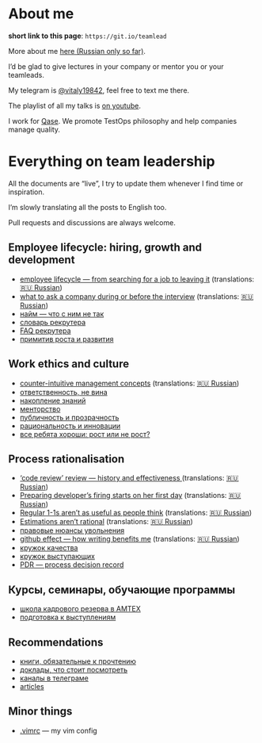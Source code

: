 # About me

**short link to this page**: `https://git.io/teamlead`

More about me [here (Russian only so far)](https://github.com/sharovatov).

I’d be glad to give lectures in your company or mentor you or your teamleads.

My telegram is [@vitaly19842](http://t.me/vitaly19842), feel free to text me there.

The playlist of all my talks is [on youtube](https://www.youtube.com/watch?v=0DwEsMgMbj0&list=PLFtS8Ah0wZvWS37oveJ0-D5K6V7GWUpqY).

I work for [Qase](https://qase.io). We promote TestOps philosophy and help companies manage quality.

# Everything on team leadership

All the documents are “live”, I try to update them whenever I find time or inspiration.

I’m slowly translating all the posts to English too.

Pull requests and discussions are always welcome.

## Employee lifecycle: hiring, growth and development

- [employee lifecycle — from searching for a job to leaving it](articles/lifecycle_en.md) (translations: [:ru: Russian](articles/lifecycle.md))
- [what to ask a company during or before the interview](articles/company_interview_en.md) (translations: [:ru: Russian](articles/company_interview.md))
- [найм — что с ним не так](articles/hiring.md)
- [словарь рекрутера](articles/recruiting.md)
- [FAQ рекрутера](articles/recruiter_FAQ.md)
- [примитив роста и развития](articles/growth.md)

## Work ethics and culture

- [counter-intuitive management concepts](articles/tl_bias_en.md) (translations: [:ru: Russian](articles/tl_bias.md))
- [ответственность, не вина](articles/blameless_responsibility.md)
- [накопление знаний](articles/knowledge.md)
- [менторство](articles/mentorship.md)
- [публичность и прозрачность](articles/transparency.md)
- [рациональность и инновации](articles/innovations.md)
- [все ребята хороши: рост или не рост?](articles/growth-stability.md)

## Process rationalisation
- [‘code review’ review — history and effectiveness ](articles/codereview_en.md) (translations: [:ru: Russian](articles/codereview.md))
- [Preparing developer’s firing starts on her first day](articles/firing_en.md) (translations: [:ru: Russian](articles/firing.md))
- [Regular 1-1s aren’t as useful as people think](articles/1-1_en.md) (translations: [:ru: Russian](articles/1-1.md))
- [Estimations aren’t rational](articles/estimations_en.md) (translations: [:ru: Russian](articles/estimations.md))
- [правовые нюансы увольнения](articles/firing_law.md)
- [github effect — how writing benefits me](articles/github-effect_en.md) (translations: [:ru: Russian](articles/github-effect.md))
- [кружок качества](articles/quality_circle.md)
- [кружок выступающих](speaking_club.md)
- [PDR — process decision record](articles/PDR.md)

## Курсы, семинары, обучающие программы
- [школа кадрового резерва в АМТЕХ](https://github.com/AMTECH-dev/shkar)
- [подготовка к выступлениям](speaking_club.md)

## Recommendations
- [книги, обязательные к прочтению](books.md)
- [доклады, что стоит посмотреть](talks.md)
- [каналы в телеграме](tg-channels.md)
- [articles](articles_en.md)

## Minor things
- [.vimrc](.vimrc) — my vim config

